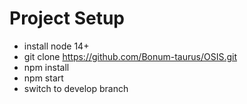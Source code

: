 # Project Setup
- install node 14+
- git clone https://github.com/Bonum-taurus/OSIS.git
- npm install
- npm start 
- switch to develop branch
